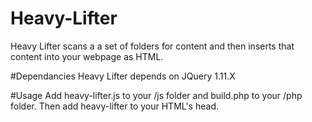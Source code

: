# Heavy-Lifter
Heavy Lifter scans a a set of folders for content and then inserts that content into your webpage as HTML.

#Dependancies
Heavy Lifter depends on JQuery 1.11.X

#Usage
Add heavy-lifter.js to your /js folder and build.php to your /php folder. Then add heavy-lifter to your HTML's head.
